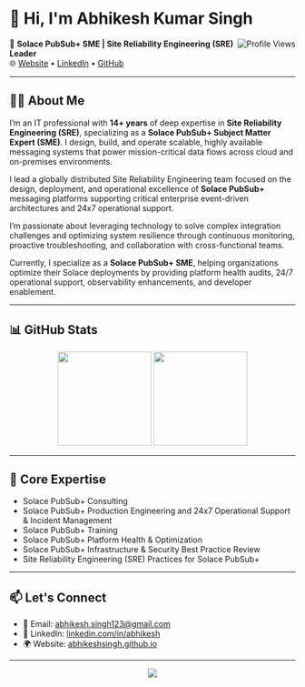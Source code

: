 # 👋 Hi, I'm Abhikesh Kumar Singh

<img src="https://komarev.com/ghpvc/?username=AbhikeshSingh&label=Profile%20Views&color=blue&style=flat" alt="Profile Views" align="right" />

🚀 **Solace PubSub+ SME | Site Reliability Engineering (SRE) Leader**  
🌐 [Website](https://abhikeshsingh.github.io) • [LinkedIn](https://linkedin.com/in/abhikesh) • [GitHub](https://github.com/AbhikeshSingh)

---

## 🧑‍💻 About Me

I’m an IT professional with **14+ years** of deep expertise in **Site Reliability Engineering (SRE)**, specializing as a **Solace PubSub+ Subject Matter Expert (SME)**. I design, build, and operate scalable, highly available messaging systems that power mission-critical data flows across cloud and on-premises environments.

I lead a globally distributed Site Reliability Engineering team focused on the design, deployment, and operational excellence of **Solace PubSub+** messaging platforms supporting critical enterprise event-driven architectures and 24x7 operational support.

I’m passionate about leveraging technology to solve complex integration challenges and optimizing system resilience through continuous monitoring, proactive troubleshooting, and collaboration with cross-functional teams.

Currently, I specialize as a **Solace PubSub+ SME**, helping organizations optimize their Solace deployments by providing platform health audits, 24/7 operational support, observability enhancements, and developer enablement.

---

## 📊 GitHub Stats

<p align="center">
  <img src="https://github-readme-stats.vercel.app/api?username=AbhikeshSingh&show_icons=true&theme=github_dark&hide=issues&count_private=true" height="165" />
  <img src="https://github-readme-stats.vercel.app/api/top-langs/?username=AbhikeshSingh&layout=compact&theme=github_dark" height="165" />
</p>

---

## 🔧 Core Expertise

- Solace PubSub+ Consulting  
- Solace PubSub+ Production Engineering and 24x7 Operational Support & Incident Management  
- Solace PubSub+ Training  
- Solace PubSub+ Platform Health & Optimization  
- Solace PubSub+ Infrastructure & Security Best Practice Review  
- Site Reliability Engineering (SRE) Practices for Solace PubSub+

---

## 📫 Let's Connect

- 📧 Email: [abhikesh.singh123@gmail.com](mailto:abhikesh.singh123@gmail.com)  
- 🔗 LinkedIn: [linkedin.com/in/abhikesh](https://linkedin.com/in/abhikesh)  
- 🌍 Website: [abhikeshsingh.github.io](https://abhikeshsingh.github.io)

---

<p align="center">
  <img src="https://github-readme-streak-stats.herokuapp.com/?user=AbhikeshSingh&theme=dark&hide_border=true" />
</p>
